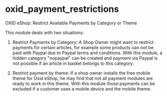 oxid_payment_restrictions
=========================

OXID eShop: Restrict Available Payments by Category or Theme

This module deals with two situations:

1. Restrict Payments by Category: A Shop Owner might want to restrict payments for certain articles, 
for example some products can not be paid with Paypal due to Paypal terms and conditions. With this
module, a hidden category "nopaypal" can be created and payment via Paypal is not possible if an
article in basket belongs to this category.

2. Restrict payment by theme: If a shop owner installs the free mobile theme for Oxid eShop, he may
find that not all payment modules are ready to work in this theme. With this module those payments
can be excluded if a customer uses a mobile device and the mobile theme.
